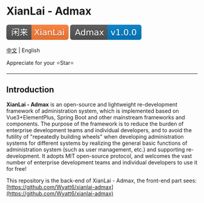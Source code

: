 # XianLai - Admax

![](./docs/xianlai-badge.svg) ![](./docs/admax-version-badge.svg)

[中文](README.md) | English

Appreciate for your ⭐️Star⭐️

---

## Introduction

**XianLai - Admax** is an open-source and lightweight re-development framework of administration system, which is implemented based on Vue3+ElementPlus, Spring Boot and other mainstream frameworks and components. The purpose of the framework is to reduce the burden of enterprise development teams and individual developers, and to avoid the futility of "repeatedly building wheels" when developing administration systems for different systems by realizing the general basic functions of administration system (such as user management, etc.) and supporting re-development. It adopts MIT open-source protocol, and welcomes the vast number of enterprise development teams and individual developers to use it for free!

This repository is the back-end of XianLai - Admax, the front-end part sees: [https://github.com/Wyatt6/xianlai-admax](https://github.com/Wyatt6/xianlai-admax)
